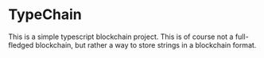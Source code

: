 # TypeChain

This is a simple typescript blockchain project. This is of course not a full-fledged blockchain, but rather a way to store strings in a blockchain format.
